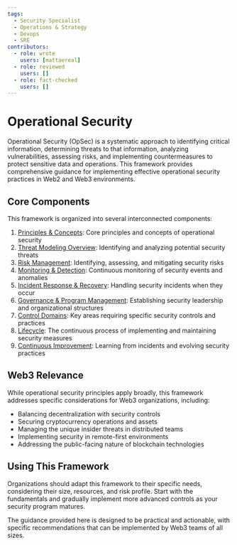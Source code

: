```yaml
---
tags:
  - Security Specialist
  - Operations & Strategy
  - Devops
  - SRE
contributors:
  - role: wrote
    users: [mattaereal]
  - role: reviewed
    users: []
  - role: fact-checked
    users: []
---
```


# Operational Security

Operational Security (OpSec) is a systematic approach to identifying critical information, determining threats to that information, analyzing vulnerabilities, assessing risks, and implementing countermeasures to protect sensitive data and operations. This framework provides comprehensive guidance for implementing effective operational security practices in Web2 and Web3 environments.

## Core Components

This framework is organized into several interconnected components:

1. [Principles & Concepts](./principles/): Core principles and concepts of operational security
2. [Threat Modeling Overview](./threat-modeling-overview.md): Identifying and analyzing potential security threats
3. [Risk Management](./risk-management.md): Identifying, assessing, and mitigating security risks
4. [Monitoring & Detection](./monitoring.md): Continuous monitoring of security events and anomalies
5. [Incident Response & Recovery](./incident-response-recovery.md): Handling security incidents when they occur
6. [Governance & Program Management](./governance-program-management.md): Establishing security leadership and organizational structures
7. [Control Domains](./control-domains.md): Key areas requiring specific security controls and practices
8. [Lifecycle](./lifecycle.md): The continuous process of implementing and maintaining security measures
9. [Continuous Improvement](./continuous-improvement-metrics.md): Learning from incidents and evolving security practices

## Web3 Relevance

While operational security principles apply broadly, this framework addresses specific considerations for Web3 organizations, including:

- Balancing decentralization with security controls
- Securing cryptocurrency operations and assets
- Managing the unique insider threats in distributed teams
- Implementing security in remote-first environments
- Addressing the public-facing nature of blockchain technologies

## Using This Framework

Organizations should adapt this framework to their specific needs, considering their size, resources, and risk profile. Start with the fundamentals and gradually implement more advanced controls as your security program matures.

The guidance provided here is designed to be practical and actionable, with specific recommendations that can be implemented by Web3 teams of all sizes. 